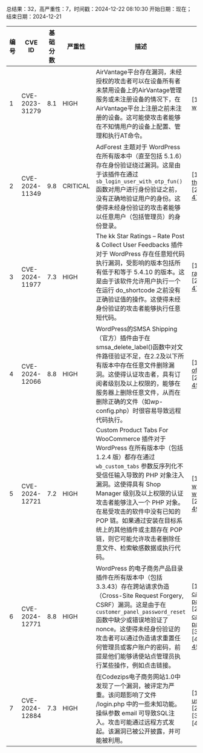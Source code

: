 总结果：32，高严重性：7，时间戳：2024-12-22 08:10:30
开始日期：现在；结束日期：2024-12-21

| 编号 | CVE ID | 基础分数 | 严重性 | 描述 | 参考资料 |
|-----|--------|------------|----------|-------------|------------|
| 1 | CVE-2023-31279 | 8.1  | HIGH | AirVantage平台存在漏洞，未经授权的攻击者可以在设备所有者未禁用设备上的AirVantage管理服务或未注册设备的情况下，在AirVantage平台上注册之前未注册的设备。这可能使攻击者能够在不知情用户的设备上配置、管理和执行AT命令。 | [1]https://source.sierrawireless.com/resources/security-bulletins/sierra-wireless-technical-bulletin---swi-psa-2023-002/ |
| 2 | CVE-2024-11349 | 9.8  | CRITICAL | AdForest 主题对于 WordPress 在所有版本中（直至包括 5.1.6）存在身份验证绕过漏洞。这是由于该插件在通过 `sb_login_user_with_otp_fun()` 函数对用户进行身份验证之前，没有正确地验证用户的身份。这使得未经身份验证的攻击者能够以任意用户（包括管理员）的身份登录。 | [1]https://themeforest.net/item/adforest-classified-wordpress-theme/19481695<br>[2]https://www.wordfence.com/threat-intel/vulnerabilities/id/f374b3d1-820b-473f-8d2b-c3267e6d23d9?source=cve |
| 3 | CVE-2024-11977 | 7.3  | HIGH | The kk Star Ratings – Rate Post & Collect User Feedbacks 插件对于 WordPress 存在任意短代码执行漏洞，受影响的版本包括所有低于和等于 5.4.10 的版本。这是由于该软件允许用户执行一个在运行 do_shortcode 之前没有正确验证值的操作。这使得未经身份验证的攻击者能够执行任意短代码。 | [1]https://plugins.trac.wordpress.org/browser/kk-star-ratings/tags/5.4.9/src/core/wp/actions/wp_ajax_kk-star-ratings.php#L84<br>[2]https://www.wordfence.com/threat-intel/vulnerabilities/id/5dea49fb-2703-4754-9abd-5f4e526d5570?source=cve |
| 4 | CVE-2024-12066 | 8.8  | HIGH | WordPress的SMSA Shipping（官方）插件由于在smsa_delete_label()函数中对文件路径验证不足，在2.2及以下所有版本中存在任意文件删除漏洞。这使得认证攻击者，具有订阅者级别及以上权限的，能够在服务器上删除任意文件，从而在删除正确的文件（如wp-config.php）时很容易导致远程代码执行。 | [1]https://plugins.trac.wordpress.org/browser/smsa-shipping-official/trunk/smsa-express-shipping.php#L235<br>[2]https://www.wordfence.com/threat-intel/vulnerabilities/id/29d72347-ba49-45c6-a964-2c75064ac866?source=cve |
| 5 | CVE-2024-12721 | 7.2  | HIGH | Custom Product Tabs For WooCommerce 插件对于 WordPress 在所有版本中（包括 1.2.4 版）都存在通过 `wb_custom_tabs` 参数反序列化不受信任输入导致的 PHP 对象注入漏洞。这使得具有 Shop Manager 级别及以上权限的认证攻击者能够注入一个 PHP 对象。在易受攻击的软件中没有已知的 POP 链。如果通过安装在目标系统上的其他插件或主题存在 POP 链，则它可能允许攻击者删除任意文件、检索敏感数据或执行代码。 | [1]https://plugins.trac.wordpress.org/browser/wb-custom-product-tabs-for-woocommerce/trunk/includes/class-wb-custom-product-tabs-for-woocommerce.php#L366<br>[2]https://www.wordfence.com/threat-intel/vulnerabilities/id/3fdc6a04-ef39-498a-b739-f40d5d8af47e?source=cve |
| 6 | CVE-2024-12771 | 8.8  | HIGH | WordPress 的电子商务产品目录插件在所有版本中（包括 3.3.43）存在跨站请求伪造（Cross-Site Request Forgery, CSRF）漏洞。这是由于在 `customer_panel_password_reset` 函数中缺少或错误地验证了 nonce。这使得未经身份验证的攻击者可以通过伪造请求重置任何管理员或客户账户的密码，前提是他们能够诱使站点管理员执行某些操作，例如点击链接。 | [1]https://plugins.trac.wordpress.org/browser/ecommerce-product-catalog/trunk/modules/cart/includes/customers/includes/transactions/customer-panel.php#L108<br>[2]https://plugins.trac.wordpress.org/browser/ecommerce-product-catalog/trunk/modules/cart/includes/customers/includes/transactions/customer-panel.php#L44<br>[3]https://plugins.trac.wordpress.org/changeset/3210939/<br>[4]https://www.wordfence.com/threat-intel/vulnerabilities/id/3513ec24-0b1b-4528-9f89-eee5654e4e98?source=cve |
| 7 | CVE-2024-12884 | 7.3  | HIGH | 在Codezips电子商务网站1.0中发现了一个漏洞，被评定为严重。该问题影响了文件 /login.php 中的一些未知功能。操纵参数 email 可导致SQL注入。攻击可能通过远程方式发起。该漏洞已被公开披露，并可能被利用。 | [1]https://geochen.medium.com/sqli-in-login-php-of-e-commerce-website-using-php-1abacb5e2ccd<br>[2]https://vuldb.com/?ctiid.289142<br>[3]https://vuldb.com/?id.289142<br>[4]https://vuldb.com/?submit.466519 |